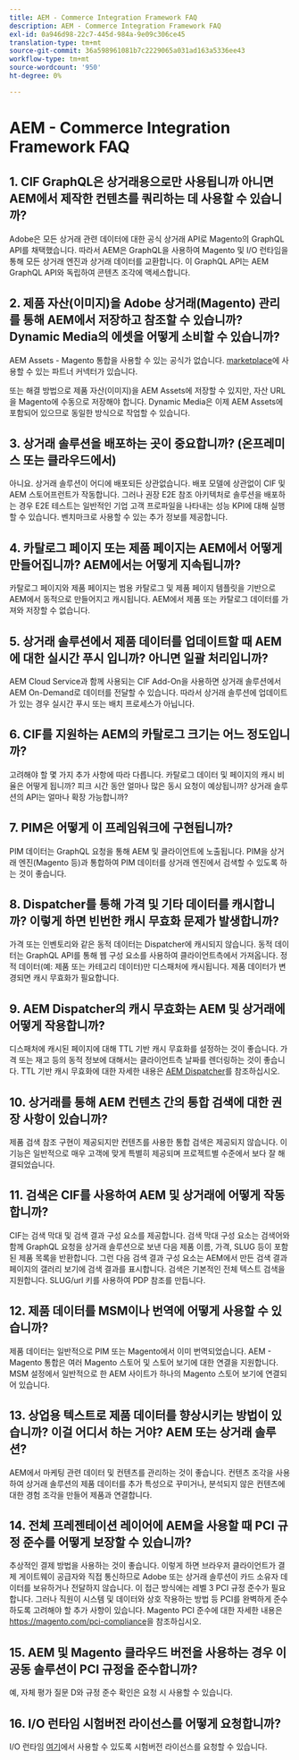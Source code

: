 ```yaml
---
title: AEM - Commerce Integration Framework FAQ
description: AEM - Commerce Integration Framework FAQ
exl-id: 0a946d98-22c7-445d-984a-9e09c306ce45
translation-type: tm+mt
source-git-commit: 36a598961081b7c2229065a031ad163a5336ee43
workflow-type: tm+mt
source-wordcount: '950'
ht-degree: 0%

---
```


# AEM - Commerce Integration Framework FAQ

## 1. CIF GraphQL은 상거래용으로만 사용됩니까 아니면 AEM에서 제작한 컨텐츠를 쿼리하는 데 사용할 수 있습니까?

Adobe은 모든 상거래 관련 데이터에 대한 공식 상거래 API로 Magento의 GraphQL API를 채택했습니다. 따라서 AEM은 GraphQL을 사용하여 Magento 및 I/O 런타임을 통해 모든 상거래 엔진과 상거래 데이터를 교환합니다. 이 GraphQL API는 AEM GraphQL API와 독립하여 콘텐츠 조각에 액세스합니다.

## 2. 제품 자산(이미지)을 Adobe 상거래(Magento) 관리를 통해 AEM에서 저장하고 참조할 수 있습니까? Dynamic Media의 에셋을 어떻게 소비할 수 있습니까?

AEM Assets - Magento 통합을 사용할 수 있는 공식가 없습니다. [marketplace](https://marketplace.magento.com/bounteous-dam.html)에 사용할 수 있는 파트너 커넥터가 있습니다.

또는 해결 방법으로 제품 자산(이미지)을 AEM Assets에 저장할 수 있지만, 자산 URL을 Magento에 수동으로 저장해야 합니다. Dynamic Media은 이제 AEM Assets에 포함되어 있으므로 동일한 방식으로 작업할 수 있습니다.

## 3. 상거래 솔루션을 배포하는 곳이 중요합니까? (온프레미스 또는 클라우드에서)

아니요. 상거래 솔루션이 어디에 배포되든 상관없습니다. 배포 모델에 상관없이 CIF 및 AEM 스토어프런트가 작동합니다. 그러나 권장 E2E 참조 아키텍처로 솔루션을 배포하는 경우 E2E 테스트는 일반적인 기업 고객 프로파일을 나타내는 성능 KPI에 대해 실행할 수 있습니다. 벤치마크로 사용할 수 있는 추가 정보를 제공합니다.

## 4. 카탈로그 페이지 또는 제품 페이지는 AEM에서 어떻게 만들어집니까? AEM에서는 어떻게 지속됩니까?

카탈로그 페이지와 제품 페이지는 범용 카탈로그 및 제품 페이지 템플릿을 기반으로 AEM에서 동적으로 만들어지고 캐시됩니다. AEM에서 제품 또는 카탈로그 데이터를 가져와 저장할 수 없습니다.

## 5. 상거래 솔루션에서 제품 데이터를 업데이트할 때 AEM에 대한 실시간 푸시 입니까? 아니면 일괄 처리입니까?

AEM Cloud Service과 함께 사용되는 CIF Add-On을 사용하면 상거래 솔루션에서 AEM On-Demand로 데이터를 전달할 수 있습니다. 따라서 상거래 솔루션에 업데이트가 있는 경우 실시간 푸시 또는 배치 프로세스가 아닙니다.

## 6. CIF를 지원하는 AEM의 카탈로그 크기는 어느 정도입니까?

고려해야 할 몇 가지 추가 사항에 따라 다릅니다. 카탈로그 데이터 및 페이지의 캐시 비율은 어떻게 됩니까? 피크 시간 동안 얼마나 많은 동시 요청이 예상됩니까? 상거래 솔루션의 API는 얼마나 확장 가능합니까?

## 7. PIM은 어떻게 이 프레임워크에 구현됩니까?

PIM 데이터는 GraphQL 요청을 통해 AEM 및 클라이언트에 노출됩니다. PIM을 상거래 엔진(Magento 등)과 통합하여 PIM 데이터를 상거래 엔진에서 검색할 수 있도록 하는 것이 좋습니다.

## 8. Dispatcher를 통해 가격 및 기타 데이터를 캐시합니까? 이렇게 하면 빈번한 캐시 무효화 문제가 발생합니까?

가격 또는 인벤토리와 같은 동적 데이터는 Dispatcher에 캐시되지 않습니다. 동적 데이터는 GraphQL API를 통해 웹 구성 요소를 사용하여 클라이언트측에서 가져옵니다. 정적 데이터(예: 제품 또는 카테고리 데이터)만 디스패처에 캐시됩니다. 제품 데이터가 변경되면 캐시 무효화가 필요합니다.

## 9. AEM Dispatcher의 캐시 무효화는 AEM 및 상거래에 어떻게 작용합니까?

디스패처에 캐시된 페이지에 대해 TTL 기반 캐시 무효화를 설정하는 것이 좋습니다. 가격 또는 재고 등의 동적 정보에 대해서는 클라이언트측 날짜를 렌더링하는 것이 좋습니다. TTL 기반 캐시 무효화에 대한 자세한 내용은 [AEM Dispatcher](https://helpx.adobe.com/experience-manager/kb/optimizing-the-dispatcher-cache.html)를 참조하십시오.

## 10. 상거래를 통해 AEM 컨텐츠 간의 통합 검색에 대한 권장 사항이 있습니까?

제품 검색 참조 구현이 제공되지만 컨텐츠를 사용한 통합 검색은 제공되지 않습니다. 이 기능은 일반적으로 매우 고객에 맞게 특별히 제공되며 프로젝트별 수준에서 보다 잘 해결되었습니다.

## 11. 검색은 CIF를 사용하여 AEM 및 상거래에 어떻게 작동합니까?

CIF는 검색 막대 및 검색 결과 구성 요소를 제공합니다. 검색 막대 구성 요소는 검색어와 함께 GraphQL 요청을 상거래 솔루션으로 보낸 다음 제품 이름, 가격, SLUG 등이 포함된 제품 목록을 반환합니다. 그런 다음 검색 결과 구성 요소는 AEM에서 만든 검색 결과 페이지의 갤러리 보기에 검색 결과를 표시합니다. 검색은 기본적인 전체 텍스트 검색을 지원합니다. SLUG/url 키를 사용하여 PDP 참조를 만듭니다.

## 12. 제품 데이터를 MSM이나 번역에 어떻게 사용할 수 있습니까?

제품 데이터는 일반적으로 PIM 또는 Magento에서 이미 번역되었습니다. AEM - Magento 통합은 여러 Magento 스토어 및 스토어 보기에 대한 연결을 지원합니다. MSM 설정에서 일반적으로 한 AEM 사이트가 하나의 Magento 스토어 보기에 연결되어 있습니다.

## 13. 상업용 텍스트로 제품 데이터를 향상시키는 방법이 있습니까? 이걸 어디서 하는 거야? AEM 또는 상거래 솔루션?

AEM에서 마케팅 관련 데이터 및 컨텐츠를 관리하는 것이 좋습니다. 컨텐츠 조각을 사용하여 상거래 솔루션의 제품 데이터를 추가 특성으로 꾸미거나, 분석되지 않은 컨텐츠에 대한 경험 조각을 만들어 제품과 연결합니다.

## 14. 전체 프레젠테이션 레이어에 AEM을 사용할 때 PCI 규정 준수를 어떻게 보장할 수 있습니까?

추상적인 결제 방법을 사용하는 것이 좋습니다. 이렇게 하면 브라우저 클라이언트가 결제 게이트웨이 공급자와 직접 통신하므로 Adobe 또는 상거래 솔루션이 카드 소유자 데이터를 보유하거나 전달하지 않습니다. 이 접근 방식에는 레벨 3 PCI 규정 준수가 필요합니다. 그러나 직원이 시스템 및 데이터와 상호 작용하는 방법 등 PCI를 완벽하게 준수하도록 고려해야 할 추가 사항이 있습니다. Magento PCI 준수에 대한 자세한 내용은 <https://magento.com/pci-compliance>을 참조하십시오.

## 15. AEM 및 Magento 클라우드 버전을 사용하는 경우 이 공동 솔루션이 PCI 규정을 준수합니까?

예, 자체 평가 질문 D와 규정 준수 확인은 요청 시 사용할 수 있습니다.

## 16. I/O 런타임 시험버전 라이선스를 어떻게 요청합니까?

I/O 런타임 [여기](https://adobeio.typeform.com/to/obqgRm)에서 사용할 수 있도록 시험버전 라이선스를 요청할 수 있습니다.
